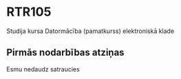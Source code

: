 # RTR105
Studija kursa Datormācība (pamatkurss) elektroniskā klade

## Pirmās nodarbības atziņas
Esmu nedaudz satraucies
